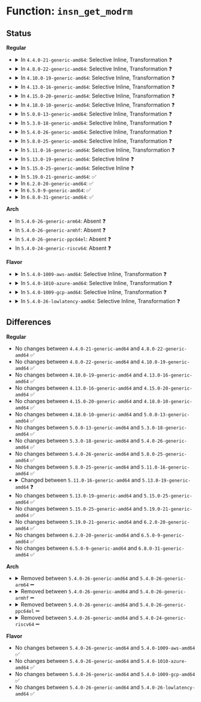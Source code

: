 # Function: <code>insn_get_modrm</code>

## Status
<b>Regular</b>
<ul>
<li>
<details>
<summary>In <code>4.4.0-21-generic-amd64</code>: Selective Inline, Transformation ❓</summary>

```c
void insn_get_modrm(struct insn * insn)
```

```json
{
  "name": "insn_get_modrm",
  "collision_type": "Unique Global",
  "inline_type": "Selective",
  "funcs": [
    {
      "addr": 18446744071583001728,
      "name": "insn_get_modrm",
      "external": true,
      "loc": "arch/x86/lib/insn.c:254",
      "file": "arch/x86/lib/insn.c",
      "inline": "not declared, inlined",
      "caller_inline": [
        "arch/x86/lib/insn.c:insn_rip_relative"
      ],
      "caller_func": [
        "arch/x86/events/intel/lbr.c:branch_type",
        "arch/x86/mm/mpx.c:mpx_generate_siginfo",
        "arch/x86/mm/mpx.c:mpx_generate_siginfo",
        "arch/x86/lib/insn.c:insn_rip_relative"
      ]
    }
  ],
  "symbols": [
    {
      "addr": 18446744071583001728,
      "name": "insn_get_modrm.part.5",
      "section": ".text",
      "bind": "STB_LOCAL",
      "size": 213
    },
    {
      "addr": 18446744071583003216,
      "name": "insn_get_modrm",
      "section": ".text",
      "bind": "STB_GLOBAL",
      "size": 23
    }
  ]
}
```
</details>
</li>
<li>
<details>
<summary>In <code>4.8.0-22-generic-amd64</code>: Selective Inline, Transformation ❓</summary>

```c
void insn_get_modrm(struct insn * insn)
```

```json
{
  "name": "insn_get_modrm",
  "collision_type": "Unique Global",
  "inline_type": "Selective",
  "funcs": [
    {
      "addr": 18446744071583293179,
      "name": "insn_get_modrm",
      "external": true,
      "loc": "arch/x86/lib/insn.c:266",
      "file": "arch/x86/lib/insn.c",
      "inline": "not declared, inlined",
      "caller_inline": [
        "arch/x86/lib/insn.c:insn_rip_relative"
      ],
      "caller_func": [
        "arch/x86/events/intel/lbr.c:branch_type",
        "arch/x86/mm/mpx.c:mpx_generate_siginfo",
        "arch/x86/mm/mpx.c:mpx_generate_siginfo",
        "arch/x86/lib/insn.c:insn_rip_relative"
      ]
    }
  ],
  "symbols": [
    {
      "addr": 18446744071583291600,
      "name": "insn_get_modrm.part.5",
      "section": ".text",
      "bind": "STB_LOCAL",
      "size": 219
    },
    {
      "addr": 18446744071583293088,
      "name": "insn_get_modrm",
      "section": ".text",
      "bind": "STB_GLOBAL",
      "size": 23
    }
  ]
}
```
</details>
</li>
<li>
<details>
<summary>In <code>4.10.0-19-generic-amd64</code>: Selective Inline, Transformation ❓</summary>

```c
void insn_get_modrm(struct insn * insn)
```

```json
{
  "name": "insn_get_modrm",
  "collision_type": "Unique Global",
  "inline_type": "Selective",
  "funcs": [
    {
      "addr": 18446744071583411835,
      "name": "insn_get_modrm",
      "external": true,
      "loc": "arch/x86/lib/insn.c:266",
      "file": "arch/x86/lib/insn.c",
      "inline": "not declared, inlined",
      "caller_inline": [
        "arch/x86/lib/insn.c:insn_rip_relative"
      ],
      "caller_func": [
        "arch/x86/events/intel/lbr.c:branch_type",
        "arch/x86/mm/mpx.c:mpx_generate_siginfo",
        "arch/x86/mm/mpx.c:mpx_generate_siginfo",
        "arch/x86/lib/insn.c:insn_rip_relative"
      ]
    }
  ],
  "symbols": [
    {
      "addr": 18446744071583410256,
      "name": "insn_get_modrm.part.5",
      "section": ".text",
      "bind": "STB_LOCAL",
      "size": 219
    },
    {
      "addr": 18446744071583411744,
      "name": "insn_get_modrm",
      "section": ".text",
      "bind": "STB_GLOBAL",
      "size": 23
    }
  ]
}
```
</details>
</li>
<li>
<details>
<summary>In <code>4.13.0-16-generic-amd64</code>: Selective Inline, Transformation ❓</summary>

```c
void insn_get_modrm(struct insn * insn)
```

```json
{
  "name": "insn_get_modrm",
  "collision_type": "Unique Global",
  "inline_type": "Selective",
  "funcs": [
    {
      "addr": 18446744071588269084,
      "name": "insn_get_modrm",
      "external": true,
      "loc": "arch/x86/lib/insn.c:266",
      "file": "arch/x86/lib/insn.c",
      "inline": "not declared, inlined",
      "caller_inline": [
        "arch/x86/lib/insn.c:insn_rip_relative"
      ],
      "caller_func": [
        "arch/x86/events/intel/lbr.c:branch_type",
        "arch/x86/mm/mpx.c:mpx_generate_siginfo",
        "arch/x86/mm/mpx.c:mpx_generate_siginfo",
        "arch/x86/lib/insn.c:insn_rip_relative"
      ]
    }
  ],
  "symbols": [
    {
      "addr": 18446744071588267472,
      "name": "insn_get_modrm.part.5",
      "section": ".text",
      "bind": "STB_LOCAL",
      "size": 228
    },
    {
      "addr": 18446744071588268992,
      "name": "insn_get_modrm",
      "section": ".text",
      "bind": "STB_GLOBAL",
      "size": 24
    }
  ]
}
```
</details>
</li>
<li>
<details>
<summary>In <code>4.15.0-20-generic-amd64</code>: Selective Inline, Transformation ❓</summary>

```c
void insn_get_modrm(struct insn * insn)
```

```json
{
  "name": "insn_get_modrm",
  "collision_type": "Unique Global",
  "inline_type": "Selective",
  "funcs": [
    {
      "addr": 18446744071588824780,
      "name": "insn_get_modrm",
      "external": true,
      "loc": "arch/x86/lib/insn.c:266",
      "file": "arch/x86/lib/insn.c",
      "inline": "not declared, inlined",
      "caller_inline": [
        "arch/x86/lib/insn.c:insn_rip_relative"
      ],
      "caller_func": [
        "arch/x86/events/intel/lbr.c:branch_type",
        "arch/x86/kernel/umip.c:fixup_umip_exception",
        "arch/x86/mm/mpx.c:mpx_generate_siginfo",
        "arch/x86/lib/insn-eval.c:insn_get_addr_ref",
        "arch/x86/lib/insn-eval.c:insn_get_addr_ref",
        "arch/x86/lib/insn-eval.c:get_eff_addr_sib",
        "arch/x86/lib/insn-eval.c:get_eff_addr_modrm",
        "arch/x86/lib/insn-eval.c:get_eff_addr_reg",
        "arch/x86/lib/insn.c:insn_rip_relative"
      ]
    }
  ],
  "symbols": [
    {
      "addr": 18446744071588823168,
      "name": "insn_get_modrm.part.5",
      "section": ".text",
      "bind": "STB_LOCAL",
      "size": 228
    },
    {
      "addr": 18446744071588824688,
      "name": "insn_get_modrm",
      "section": ".text",
      "bind": "STB_GLOBAL",
      "size": 24
    }
  ]
}
```
</details>
</li>
<li>
<details>
<summary>In <code>4.18.0-10-generic-amd64</code>: Selective Inline, Transformation ❓</summary>

```c
void insn_get_modrm(struct insn * insn)
```

```json
{
  "name": "insn_get_modrm",
  "collision_type": "Unique Global",
  "inline_type": "Selective",
  "funcs": [
    {
      "addr": 18446744071589202938,
      "name": "insn_get_modrm",
      "external": true,
      "loc": "arch/x86/lib/insn.c:266",
      "file": "arch/x86/lib/insn.c",
      "inline": "not declared, inlined",
      "caller_inline": [
        "arch/x86/lib/insn.c:insn_rip_relative"
      ],
      "caller_func": [
        "arch/x86/events/intel/lbr.c:branch_type",
        "arch/x86/kernel/umip.c:fixup_umip_exception",
        "arch/x86/mm/mpx.c:mpx_generate_siginfo",
        "arch/x86/lib/insn-eval.c:insn_get_addr_ref",
        "arch/x86/lib/insn-eval.c:insn_get_addr_ref",
        "arch/x86/lib/insn-eval.c:get_eff_addr_sib",
        "arch/x86/lib/insn-eval.c:get_eff_addr_modrm",
        "arch/x86/lib/insn-eval.c:get_eff_addr_reg",
        "arch/x86/lib/insn.c:insn_rip_relative"
      ]
    }
  ],
  "symbols": [
    {
      "addr": 18446744071589201344,
      "name": "insn_get_modrm.part.4",
      "section": ".text",
      "bind": "STB_LOCAL",
      "size": 228
    },
    {
      "addr": 18446744071589202848,
      "name": "insn_get_modrm",
      "section": ".text",
      "bind": "STB_GLOBAL",
      "size": 23
    }
  ]
}
```
</details>
</li>
<li>
<details>
<summary>In <code>5.0.0-13-generic-amd64</code>: Selective Inline, Transformation ❓</summary>

```c
void insn_get_modrm(struct insn * insn)
```

```json
{
  "name": "insn_get_modrm",
  "collision_type": "Unique Global",
  "inline_type": "Selective",
  "funcs": [
    {
      "addr": 18446744071589444522,
      "name": "insn_get_modrm",
      "external": true,
      "loc": "arch/x86/lib/insn.c:266",
      "file": "arch/x86/lib/insn.c",
      "inline": "not declared, inlined",
      "caller_inline": [
        "arch/x86/lib/insn.c:insn_rip_relative"
      ],
      "caller_func": [
        "arch/x86/events/intel/lbr.c:branch_type",
        "arch/x86/kernel/umip.c:fixup_umip_exception",
        "arch/x86/mm/mpx.c:mpx_fault_info",
        "arch/x86/lib/insn-eval.c:insn_get_addr_ref",
        "arch/x86/lib/insn-eval.c:insn_get_addr_ref",
        "arch/x86/lib/insn-eval.c:get_eff_addr_sib",
        "arch/x86/lib/insn-eval.c:get_eff_addr_modrm",
        "arch/x86/lib/insn-eval.c:get_eff_addr_reg",
        "arch/x86/lib/insn.c:insn_rip_relative"
      ]
    }
  ],
  "symbols": [
    {
      "addr": 18446744071589442896,
      "name": "insn_get_modrm.part.4",
      "section": ".text",
      "bind": "STB_LOCAL",
      "size": 226
    },
    {
      "addr": 18446744071589444432,
      "name": "insn_get_modrm",
      "section": ".text",
      "bind": "STB_GLOBAL",
      "size": 23
    }
  ]
}
```
</details>
</li>
<li>
<details>
<summary>In <code>5.3.0-18-generic-amd64</code>: Selective Inline, Transformation ❓</summary>

```c
void insn_get_modrm(struct insn * insn)
```

```json
{
  "name": "insn_get_modrm",
  "collision_type": "Unique Global",
  "inline_type": "Selective",
  "funcs": [
    {
      "addr": 18446744071589902698,
      "name": "insn_get_modrm",
      "external": true,
      "loc": "arch/x86/lib/insn.c:253",
      "file": "arch/x86/lib/insn.c",
      "inline": "not declared, inlined",
      "caller_inline": [
        "arch/x86/lib/insn.c:insn_rip_relative"
      ],
      "caller_func": [
        "arch/x86/events/intel/lbr.c:branch_type",
        "arch/x86/kernel/umip.c:fixup_umip_exception",
        "arch/x86/mm/mpx.c:mpx_fault_info",
        "arch/x86/lib/insn-eval.c:insn_get_addr_ref",
        "arch/x86/lib/insn-eval.c:insn_get_addr_ref",
        "arch/x86/lib/insn-eval.c:get_eff_addr_sib",
        "arch/x86/lib/insn-eval.c:get_eff_addr_modrm",
        "arch/x86/lib/insn-eval.c:get_eff_addr_reg",
        "arch/x86/lib/insn.c:insn_rip_relative"
      ]
    }
  ],
  "symbols": [
    {
      "addr": 18446744071589901072,
      "name": "insn_get_modrm.part.0",
      "section": ".text",
      "bind": "STB_LOCAL",
      "size": 226
    },
    {
      "addr": 18446744071589902608,
      "name": "insn_get_modrm",
      "section": ".text",
      "bind": "STB_GLOBAL",
      "size": 23
    }
  ]
}
```
</details>
</li>
<li>
<details>
<summary>In <code>5.4.0-26-generic-amd64</code>: Selective Inline, Transformation ❓</summary>

```c
void insn_get_modrm(struct insn * insn)
```

```json
{
  "name": "insn_get_modrm",
  "collision_type": "Unique Global",
  "inline_type": "Selective",
  "funcs": [
    {
      "addr": 18446744071590128682,
      "name": "insn_get_modrm",
      "external": true,
      "loc": "arch/x86/lib/insn.c:253",
      "file": "arch/x86/lib/insn.c",
      "inline": "not declared, inlined",
      "caller_inline": [
        "arch/x86/lib/insn.c:insn_rip_relative"
      ],
      "caller_func": [
        "arch/x86/events/intel/lbr.c:branch_type",
        "arch/x86/kernel/umip.c:fixup_umip_exception",
        "arch/x86/mm/mpx.c:mpx_fault_info",
        "arch/x86/lib/insn-eval.c:insn_get_addr_ref",
        "arch/x86/lib/insn-eval.c:insn_get_addr_ref",
        "arch/x86/lib/insn-eval.c:get_eff_addr_sib",
        "arch/x86/lib/insn-eval.c:get_eff_addr_modrm",
        "arch/x86/lib/insn-eval.c:get_eff_addr_reg",
        "arch/x86/lib/insn.c:insn_rip_relative"
      ]
    }
  ],
  "symbols": [
    {
      "addr": 18446744071590127056,
      "name": "insn_get_modrm.part.0",
      "section": ".text",
      "bind": "STB_LOCAL",
      "size": 226
    },
    {
      "addr": 18446744071590128592,
      "name": "insn_get_modrm",
      "section": ".text",
      "bind": "STB_GLOBAL",
      "size": 23
    }
  ]
}
```
</details>
</li>
<li>
<details>
<summary>In <code>5.8.0-25-generic-amd64</code>: Selective Inline, Transformation ❓</summary>

```c
void insn_get_modrm(struct insn * insn)
```

```json
{
  "name": "insn_get_modrm",
  "collision_type": "Unique Global",
  "inline_type": "Selective",
  "funcs": [
    {
      "addr": 18446744071585133168,
      "name": "insn_get_modrm",
      "external": true,
      "loc": "arch/x86/lib/insn.c:287",
      "file": "arch/x86/lib/insn.c",
      "inline": "not declared, inlined",
      "caller_inline": [
        "arch/x86/lib/insn.c:insn_rip_relative"
      ],
      "caller_func": [
        "arch/x86/events/intel/lbr.c:branch_type",
        "arch/x86/kernel/traps.c:get_kernel_gp_address",
        "arch/x86/kernel/umip.c:fixup_umip_exception",
        "arch/x86/lib/insn-eval.c:get_addr_ref_16",
        "arch/x86/lib/insn-eval.c:get_addr_ref_16",
        "arch/x86/lib/insn-eval.c:get_eff_addr_sib",
        "arch/x86/lib/insn-eval.c:get_eff_addr_modrm",
        "arch/x86/lib/insn-eval.c:get_eff_addr_reg",
        "arch/x86/lib/insn.c:insn_rip_relative"
      ]
    }
  ],
  "symbols": [
    {
      "addr": 18446744071585131504,
      "name": "insn_get_modrm.part.0",
      "section": ".text",
      "bind": "STB_LOCAL",
      "size": 228
    },
    {
      "addr": 18446744071585133072,
      "name": "insn_get_modrm",
      "section": ".text",
      "bind": "STB_GLOBAL",
      "size": 23
    }
  ]
}
```
</details>
</li>
<li>
<details>
<summary>In <code>5.11.0-16-generic-amd64</code>: Selective Inline, Transformation ❓</summary>

```c
void insn_get_modrm(struct insn * insn)
```

```json
{
  "name": "insn_get_modrm",
  "collision_type": "Unique Global",
  "inline_type": "Selective",
  "funcs": [
    {
      "addr": 18446744071585284672,
      "name": "insn_get_modrm",
      "external": true,
      "loc": "arch/x86/lib/insn.c:287",
      "file": "arch/x86/lib/insn.c",
      "inline": "not declared, inlined",
      "caller_inline": [
        "arch/x86/lib/insn.c:insn_rip_relative"
      ],
      "caller_func": [
        "arch/x86/events/intel/lbr.c:branch_type",
        "arch/x86/kernel/traps.c:get_kernel_gp_address",
        "arch/x86/kernel/cpu/mce/severity.c:is_copy_from_user",
        "arch/x86/kernel/umip.c:fixup_umip_exception",
        "arch/x86/lib/insn-eval.c:get_addr_ref_16",
        "arch/x86/lib/insn-eval.c:get_addr_ref_16",
        "arch/x86/lib/insn-eval.c:get_eff_addr_sib",
        "arch/x86/lib/insn-eval.c:get_eff_addr_modrm",
        "arch/x86/lib/insn-eval.c:get_eff_addr_reg",
        "arch/x86/lib/insn.c:insn_rip_relative"
      ]
    }
  ],
  "symbols": [
    {
      "addr": 18446744071585283024,
      "name": "insn_get_modrm.part.0",
      "section": ".text",
      "bind": "STB_LOCAL",
      "size": 222
    },
    {
      "addr": 18446744071585284576,
      "name": "insn_get_modrm",
      "section": ".text",
      "bind": "STB_GLOBAL",
      "size": 23
    }
  ]
}
```
</details>
</li>
<li>
<details>
<summary>In <code>5.13.0-19-generic-amd64</code>: Selective Inline ❓</summary>

```c
int insn_get_modrm(struct insn * insn)
```

```json
{
  "name": "insn_get_modrm",
  "collision_type": "Unique Global",
  "inline_type": "Selective",
  "funcs": [
    {
      "addr": 18446744071585167520,
      "name": "insn_get_modrm",
      "external": true,
      "loc": "arch/x86/lib/insn.c:332",
      "file": "arch/x86/lib/insn.c",
      "inline": "not declared, inlined",
      "caller_inline": [],
      "caller_func": [
        "arch/x86/events/intel/lbr.c:branch_type",
        "arch/x86/kernel/umip.c:fixup_umip_exception",
        "arch/x86/lib/insn-eval.c:get_addr_ref_16",
        "arch/x86/lib/insn.c:insn_rip_relative"
      ]
    }
  ],
  "symbols": [
    {
      "addr": 18446744071585167520,
      "name": "insn_get_modrm",
      "section": ".text",
      "bind": "STB_GLOBAL",
      "size": 289
    }
  ]
}
```
</details>
</li>
<li>
<details>
<summary>In <code>5.15.0-25-generic-amd64</code>: Selective Inline ❓</summary>

```c
int insn_get_modrm(struct insn * insn)
```

```json
{
  "name": "insn_get_modrm",
  "collision_type": "Unique Global",
  "inline_type": "Selective",
  "funcs": [
    {
      "addr": 18446744071585621200,
      "name": "insn_get_modrm",
      "external": true,
      "loc": "arch/x86/lib/insn.c:333",
      "file": "arch/x86/lib/insn.c",
      "inline": "not declared, inlined",
      "caller_inline": [],
      "caller_func": [
        "arch/x86/events/intel/lbr.c:branch_type",
        "arch/x86/kernel/umip.c:fixup_umip_exception",
        "arch/x86/lib/insn-eval.c:get_addr_ref_16",
        "arch/x86/lib/insn.c:insn_rip_relative"
      ]
    }
  ],
  "symbols": [
    {
      "addr": 18446744071585621200,
      "name": "insn_get_modrm",
      "section": ".text",
      "bind": "STB_GLOBAL",
      "size": 289
    }
  ]
}
```
</details>
</li>
<li>
<details>
<summary>In <code>5.19.0-21-generic-amd64</code>: ✅</summary>

```c
int insn_get_modrm(struct insn * insn)
```

```json
{
  "name": "insn_get_modrm",
  "collision_type": "Unique Global",
  "inline_type": "No",
  "funcs": [
    {
      "addr": 18446744071586779200,
      "name": "insn_get_modrm",
      "external": true,
      "loc": "arch/x86/lib/insn.c:333",
      "file": "arch/x86/lib/insn.c",
      "inline": "seen, unknown",
      "caller_inline": [],
      "caller_func": [
        "arch/x86/events/intel/lbr.c:branch_type",
        "arch/x86/kernel/umip.c:fixup_umip_exception",
        "arch/x86/lib/insn-eval.c:get_addr_ref_16",
        "arch/x86/lib/insn-eval.c:get_eff_addr_sib",
        "arch/x86/lib/insn-eval.c:get_eff_addr_modrm",
        "arch/x86/lib/insn.c:insn_get_sib",
        "arch/x86/lib/insn.c:insn_rip_relative"
      ]
    }
  ],
  "symbols": [
    {
      "addr": 18446744071586779200,
      "name": "insn_get_modrm",
      "section": ".text",
      "bind": "STB_GLOBAL",
      "size": 295
    }
  ]
}
```
</details>
</li>
<li>
<details>
<summary>In <code>6.2.0-20-generic-amd64</code>: ✅</summary>

```c
int insn_get_modrm(struct insn * insn)
```

```json
{
  "name": "insn_get_modrm",
  "collision_type": "Unique Global",
  "inline_type": "No",
  "funcs": [
    {
      "addr": 18446744071595945136,
      "name": "insn_get_modrm",
      "external": true,
      "loc": "arch/x86/lib/insn.c:333",
      "file": "arch/x86/lib/insn.c",
      "inline": "seen, unknown",
      "caller_inline": [],
      "caller_func": [
        "arch/x86/events/utils.c:decode_branch_type",
        "arch/x86/kernel/umip.c:fixup_umip_exception",
        "arch/x86/lib/insn-eval.c:get_addr_ref_16",
        "arch/x86/lib/insn-eval.c:get_eff_addr_sib",
        "arch/x86/lib/insn-eval.c:get_eff_addr_modrm",
        "arch/x86/lib/insn.c:insn_get_sib",
        "arch/x86/lib/insn.c:insn_rip_relative"
      ]
    }
  ],
  "symbols": [
    {
      "addr": 18446744071595945136,
      "name": "insn_get_modrm",
      "section": ".text",
      "bind": "STB_GLOBAL",
      "size": 295
    }
  ]
}
```
</details>
</li>
<li>
<details>
<summary>In <code>6.5.0-9-generic-amd64</code>: ✅</summary>

```c
int insn_get_modrm(struct insn * insn)
```

```json
{
  "name": "insn_get_modrm",
  "collision_type": "Unique Global",
  "inline_type": "No",
  "funcs": [
    {
      "addr": 18446744071596463424,
      "name": "insn_get_modrm",
      "external": true,
      "loc": "arch/x86/lib/insn.c:333",
      "file": "arch/x86/lib/insn.c",
      "inline": "seen, unknown",
      "caller_inline": [],
      "caller_func": [
        "arch/x86/events/utils.c:decode_branch_type",
        "arch/x86/kernel/umip.c:fixup_umip_exception",
        "arch/x86/lib/insn-eval.c:get_addr_ref_16",
        "arch/x86/lib/insn-eval.c:get_eff_addr_sib",
        "arch/x86/lib/insn-eval.c:get_eff_addr_modrm",
        "arch/x86/lib/insn.c:insn_get_sib",
        "arch/x86/lib/insn.c:insn_rip_relative"
      ]
    }
  ],
  "symbols": [
    {
      "addr": 18446744071596463424,
      "name": "insn_get_modrm",
      "section": ".text",
      "bind": "STB_GLOBAL",
      "size": 295
    }
  ]
}
```
</details>
</li>
<li>
<details>
<summary>In <code>6.8.0-31-generic-amd64</code>: ✅</summary>

```c
int insn_get_modrm(struct insn * insn)
```

```json
{
  "name": "insn_get_modrm",
  "collision_type": "Unique Global",
  "inline_type": "No",
  "funcs": [
    {
      "addr": 18446744071597358432,
      "name": "insn_get_modrm",
      "external": true,
      "loc": "arch/x86/lib/insn.c:333",
      "file": "arch/x86/lib/insn.c",
      "inline": "seen, unknown",
      "caller_inline": [],
      "caller_func": [
        "arch/x86/events/utils.c:decode_branch_type",
        "arch/x86/kernel/umip.c:fixup_umip_exception",
        "arch/x86/lib/insn-eval.c:get_addr_ref_16",
        "arch/x86/lib/insn-eval.c:get_eff_addr_sib",
        "arch/x86/lib/insn-eval.c:get_eff_addr_modrm",
        "arch/x86/lib/insn.c:insn_get_sib",
        "arch/x86/lib/insn.c:insn_rip_relative"
      ]
    }
  ],
  "symbols": [
    {
      "addr": 18446744071597358432,
      "name": "insn_get_modrm",
      "section": ".text",
      "bind": "STB_GLOBAL",
      "size": 295
    }
  ]
}
```
</details>
</li>
</ul>
<b>Arch</b>
<ul>
<li>
In <code>5.4.0-26-generic-arm64</code>: Absent ❓
</li>
<li>
In <code>5.4.0-26-generic-armhf</code>: Absent ❓
</li>
<li>
In <code>5.4.0-26-generic-ppc64el</code>: Absent ❓
</li>
<li>
In <code>5.4.0-24-generic-riscv64</code>: Absent ❓
</li>
</ul>
<b>Flavor</b>
<ul>
<li>
<details>
<summary>In <code>5.4.0-1009-aws-amd64</code>: Selective Inline, Transformation ❓</summary>

```c
void insn_get_modrm(struct insn * insn)
```

```json
{
  "name": "insn_get_modrm",
  "collision_type": "Unique Global",
  "inline_type": "Selective",
  "funcs": [
    {
      "addr": 18446744071589730938,
      "name": "insn_get_modrm",
      "external": true,
      "loc": "arch/x86/lib/insn.c:253",
      "file": "arch/x86/lib/insn.c",
      "inline": "not declared, inlined",
      "caller_inline": [
        "arch/x86/lib/insn.c:insn_rip_relative"
      ],
      "caller_func": [
        "arch/x86/events/intel/lbr.c:branch_type",
        "arch/x86/kernel/umip.c:fixup_umip_exception",
        "arch/x86/mm/mpx.c:mpx_fault_info",
        "arch/x86/lib/insn-eval.c:insn_get_addr_ref",
        "arch/x86/lib/insn-eval.c:insn_get_addr_ref",
        "arch/x86/lib/insn-eval.c:get_eff_addr_sib",
        "arch/x86/lib/insn-eval.c:get_eff_addr_modrm",
        "arch/x86/lib/insn-eval.c:get_eff_addr_reg",
        "arch/x86/lib/insn.c:insn_rip_relative"
      ]
    }
  ],
  "symbols": [
    {
      "addr": 18446744071589729312,
      "name": "insn_get_modrm.part.0",
      "section": ".text",
      "bind": "STB_LOCAL",
      "size": 226
    },
    {
      "addr": 18446744071589730848,
      "name": "insn_get_modrm",
      "section": ".text",
      "bind": "STB_GLOBAL",
      "size": 23
    }
  ]
}
```
</details>
</li>
<li>
<details>
<summary>In <code>5.4.0-1010-azure-amd64</code>: Selective Inline, Transformation ❓</summary>

```c
void insn_get_modrm(struct insn * insn)
```

```json
{
  "name": "insn_get_modrm",
  "collision_type": "Unique Global",
  "inline_type": "Selective",
  "funcs": [
    {
      "addr": 18446744071589456618,
      "name": "insn_get_modrm",
      "external": true,
      "loc": "arch/x86/lib/insn.c:253",
      "file": "arch/x86/lib/insn.c",
      "inline": "not declared, inlined",
      "caller_inline": [
        "arch/x86/lib/insn.c:insn_rip_relative"
      ],
      "caller_func": [
        "arch/x86/events/intel/lbr.c:branch_type",
        "arch/x86/kernel/umip.c:fixup_umip_exception",
        "arch/x86/mm/mpx.c:mpx_fault_info",
        "arch/x86/lib/insn-eval.c:insn_get_addr_ref",
        "arch/x86/lib/insn-eval.c:insn_get_addr_ref",
        "arch/x86/lib/insn-eval.c:get_eff_addr_sib",
        "arch/x86/lib/insn-eval.c:get_eff_addr_modrm",
        "arch/x86/lib/insn-eval.c:get_eff_addr_reg",
        "arch/x86/lib/insn.c:insn_rip_relative"
      ]
    }
  ],
  "symbols": [
    {
      "addr": 18446744071589454992,
      "name": "insn_get_modrm.part.0",
      "section": ".text",
      "bind": "STB_LOCAL",
      "size": 226
    },
    {
      "addr": 18446744071589456528,
      "name": "insn_get_modrm",
      "section": ".text",
      "bind": "STB_GLOBAL",
      "size": 23
    }
  ]
}
```
</details>
</li>
<li>
<details>
<summary>In <code>5.4.0-1009-gcp-amd64</code>: Selective Inline, Transformation ❓</summary>

```c
void insn_get_modrm(struct insn * insn)
```

```json
{
  "name": "insn_get_modrm",
  "collision_type": "Unique Global",
  "inline_type": "Selective",
  "funcs": [
    {
      "addr": 18446744071590174314,
      "name": "insn_get_modrm",
      "external": true,
      "loc": "arch/x86/lib/insn.c:253",
      "file": "arch/x86/lib/insn.c",
      "inline": "not declared, inlined",
      "caller_inline": [
        "arch/x86/lib/insn.c:insn_rip_relative"
      ],
      "caller_func": [
        "arch/x86/events/intel/lbr.c:branch_type",
        "arch/x86/kernel/umip.c:fixup_umip_exception",
        "arch/x86/mm/mpx.c:mpx_fault_info",
        "arch/x86/lib/insn-eval.c:insn_get_addr_ref",
        "arch/x86/lib/insn-eval.c:insn_get_addr_ref",
        "arch/x86/lib/insn-eval.c:get_eff_addr_sib",
        "arch/x86/lib/insn-eval.c:get_eff_addr_modrm",
        "arch/x86/lib/insn-eval.c:get_eff_addr_reg",
        "arch/x86/lib/insn.c:insn_rip_relative"
      ]
    }
  ],
  "symbols": [
    {
      "addr": 18446744071590172688,
      "name": "insn_get_modrm.part.0",
      "section": ".text",
      "bind": "STB_LOCAL",
      "size": 226
    },
    {
      "addr": 18446744071590174224,
      "name": "insn_get_modrm",
      "section": ".text",
      "bind": "STB_GLOBAL",
      "size": 23
    }
  ]
}
```
</details>
</li>
<li>
<details>
<summary>In <code>5.4.0-26-lowlatency-amd64</code>: Selective Inline, Transformation ❓</summary>

```c
void insn_get_modrm(struct insn * insn)
```

```json
{
  "name": "insn_get_modrm",
  "collision_type": "Unique Global",
  "inline_type": "Selective",
  "funcs": [
    {
      "addr": 18446744071590224762,
      "name": "insn_get_modrm",
      "external": true,
      "loc": "arch/x86/lib/insn.c:253",
      "file": "arch/x86/lib/insn.c",
      "inline": "not declared, inlined",
      "caller_inline": [
        "arch/x86/lib/insn.c:insn_rip_relative"
      ],
      "caller_func": [
        "arch/x86/events/intel/lbr.c:branch_type",
        "arch/x86/kernel/umip.c:fixup_umip_exception",
        "arch/x86/mm/mpx.c:mpx_fault_info",
        "arch/x86/lib/insn-eval.c:insn_get_addr_ref",
        "arch/x86/lib/insn-eval.c:insn_get_addr_ref",
        "arch/x86/lib/insn-eval.c:get_eff_addr_sib",
        "arch/x86/lib/insn-eval.c:get_eff_addr_modrm",
        "arch/x86/lib/insn-eval.c:get_eff_addr_reg",
        "arch/x86/lib/insn.c:insn_rip_relative"
      ]
    }
  ],
  "symbols": [
    {
      "addr": 18446744071590223136,
      "name": "insn_get_modrm.part.0",
      "section": ".text",
      "bind": "STB_LOCAL",
      "size": 226
    },
    {
      "addr": 18446744071590224672,
      "name": "insn_get_modrm",
      "section": ".text",
      "bind": "STB_GLOBAL",
      "size": 23
    }
  ]
}
```
</details>
</li>
</ul>

## Differences
<b>Regular</b>
<ul>
<li>
No changes between <code>4.4.0-21-generic-amd64</code> and <code>4.8.0-22-generic-amd64</code> ✅
</li>
<li>
No changes between <code>4.8.0-22-generic-amd64</code> and <code>4.10.0-19-generic-amd64</code> ✅
</li>
<li>
No changes between <code>4.10.0-19-generic-amd64</code> and <code>4.13.0-16-generic-amd64</code> ✅
</li>
<li>
No changes between <code>4.13.0-16-generic-amd64</code> and <code>4.15.0-20-generic-amd64</code> ✅
</li>
<li>
No changes between <code>4.15.0-20-generic-amd64</code> and <code>4.18.0-10-generic-amd64</code> ✅
</li>
<li>
No changes between <code>4.18.0-10-generic-amd64</code> and <code>5.0.0-13-generic-amd64</code> ✅
</li>
<li>
No changes between <code>5.0.0-13-generic-amd64</code> and <code>5.3.0-18-generic-amd64</code> ✅
</li>
<li>
No changes between <code>5.3.0-18-generic-amd64</code> and <code>5.4.0-26-generic-amd64</code> ✅
</li>
<li>
No changes between <code>5.4.0-26-generic-amd64</code> and <code>5.8.0-25-generic-amd64</code> ✅
</li>
<li>
No changes between <code>5.8.0-25-generic-amd64</code> and <code>5.11.0-16-generic-amd64</code> ✅
</li>
<li>
<details>
<summary>Changed between <code>5.11.0-16-generic-amd64</code> and <code>5.13.0-19-generic-amd64</code> ❓</summary>
<ul>
<li>
<b>Return type changed. </b>
<code>void</code> ➡️ <code>int</code>
</li>
</ul>
</details>
</li>
<li>
No changes between <code>5.13.0-19-generic-amd64</code> and <code>5.15.0-25-generic-amd64</code> ✅
</li>
<li>
No changes between <code>5.15.0-25-generic-amd64</code> and <code>5.19.0-21-generic-amd64</code> ✅
</li>
<li>
No changes between <code>5.19.0-21-generic-amd64</code> and <code>6.2.0-20-generic-amd64</code> ✅
</li>
<li>
No changes between <code>6.2.0-20-generic-amd64</code> and <code>6.5.0-9-generic-amd64</code> ✅
</li>
<li>
No changes between <code>6.5.0-9-generic-amd64</code> and <code>6.8.0-31-generic-amd64</code> ✅
</li>
</ul>
<b>Arch</b>
<ul>
<li>
<details>
<summary>Removed between <code>5.4.0-26-generic-amd64</code> and <code>5.4.0-26-generic-arm64</code> ➖</summary>

```c
void insn_get_modrm(struct insn * insn)
```
</details>
</li>
<li>
<details>
<summary>Removed between <code>5.4.0-26-generic-amd64</code> and <code>5.4.0-26-generic-armhf</code> ➖</summary>

```c
void insn_get_modrm(struct insn * insn)
```
</details>
</li>
<li>
<details>
<summary>Removed between <code>5.4.0-26-generic-amd64</code> and <code>5.4.0-26-generic-ppc64el</code> ➖</summary>

```c
void insn_get_modrm(struct insn * insn)
```
</details>
</li>
<li>
<details>
<summary>Removed between <code>5.4.0-26-generic-amd64</code> and <code>5.4.0-24-generic-riscv64</code> ➖</summary>

```c
void insn_get_modrm(struct insn * insn)
```
</details>
</li>
</ul>
<b>Flavor</b>
<ul>
<li>
No changes between <code>5.4.0-26-generic-amd64</code> and <code>5.4.0-1009-aws-amd64</code> ✅
</li>
<li>
No changes between <code>5.4.0-26-generic-amd64</code> and <code>5.4.0-1010-azure-amd64</code> ✅
</li>
<li>
No changes between <code>5.4.0-26-generic-amd64</code> and <code>5.4.0-1009-gcp-amd64</code> ✅
</li>
<li>
No changes between <code>5.4.0-26-generic-amd64</code> and <code>5.4.0-26-lowlatency-amd64</code> ✅
</li>
</ul>
